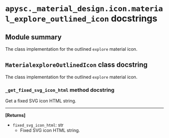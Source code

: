 # `apysc._material_design.icon.material_explore_outlined_icon` docstrings

## Module summary

The class implementation for the outlined `explore` material icon.

## `MaterialexploreOutlinedIcon` class docstring

The class implementation for the outlined `explore` material icon.

### `_get_fixed_svg_icon_html` method docstring

Get a fixed SVG icon HTML string.<hr>

**[Returns]**

- `fixed_svg_icon_html`: str
  - Fixed SVG icon HTML string.